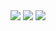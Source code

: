 <img src="https://github.com/taoste/Hello-World/blob/master/images/666/【发型师】也许这就是鬼斧神工吧.gif?raw=true"/>

<img src="https://github.com/taoste/Hello-World/blob/master/images/666/weixiaoshuo.png?raw=true"/>

<img src="https://github.com/taoste/Hello-World/blob/master/images/666/Desktop-Works.jpg?raw=true"/>	
